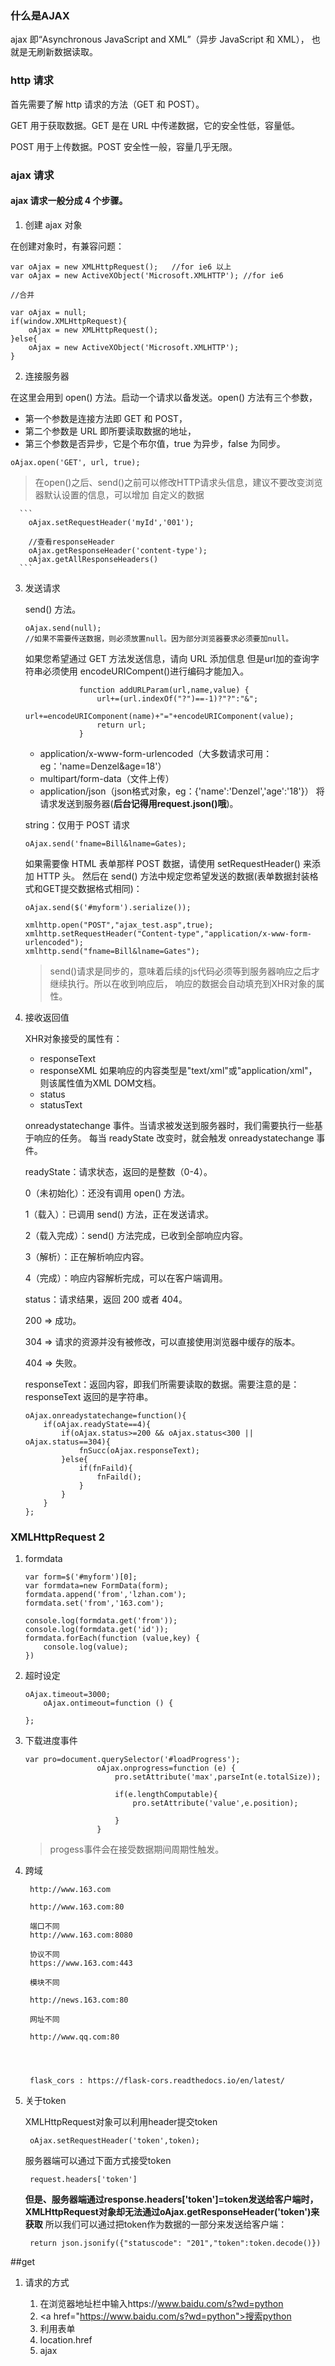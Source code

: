 ### 什么是AJAX

ajax 即“Asynchronous JavaScript and XML”（异步 JavaScript 和 XML），
也就是无刷新数据读取。

### http 请求

首先需要了解 http 请求的方法（GET 和 POST）。

GET 用于获取数据。GET 是在 URL 中传递数据，它的安全性低，容量低。

POST 用于上传数据。POST 安全性一般，容量几乎无限。

### ajax 请求
#### ajax 请求一般分成 4 个步骤。

1. 创建 ajax 对象

  在创建对象时，有兼容问题：

  ```
  var oAjax = new XMLHttpRequest();   //for ie6 以上
  var oAjax = new ActiveXObject('Microsoft.XMLHTTP'); //for ie6

  //合并

  var oAjax = null;
  if(window.XMLHttpRequest){
      oAjax = new XMLHttpRequest();
  }else{
      oAjax = new ActiveXObject('Microsoft.XMLHTTP');
  }
  ```

2. 连接服务器

  在这里会用到 open() 方法。启动一个请求以备发送。open() 方法有三个参数，

  * 第一个参数是连接方法即 GET 和 POST，
  * 第二个参数是 URL 即所要读取数据的地址，
  * 第三个参数是否异步，它是个布尔值，true 为异步，false 为同步。

  ```
  oAjax.open('GET', url, true);
  ```

  >在open()之后、send()之前可以修改HTTP请求头信息，建议不要改变浏览器默认设置的信息，可以增加
  自定义的数据
  
	  ```
	    oAjax.setRequestHeader('myId','001');
	
	    //查看responseHeader
	    oAjax.getResponseHeader('content-type');
	    oAjax.getAllResponseHeaders()
	  ```
  
	
3. 发送请求

   send() 方法。

   ```
   oAjax.send(null);
   //如果不需要传送数据，则必须放置null。因为部分浏览器要求必须要加null。
   ```

   如果您希望通过 GET 方法发送信息，请向 URL 添加信息
   但是url加的查询字符串必须使用 encodeURICompent()进行编码才能加入。

   ```
               function addURLParam(url,name,value) {
                   url+=(url.indexOf("?")==-1)?"?":"&";
                   url+=encodeURIComponent(name)+"="+encodeURIComponent(value);
                   return url;
               }
   ```

	* application/x-www-form-urlencoded（大多数请求可用：eg：'name=Denzel&age=18'）
	* multipart/form-data（文件上传）
	* application/json（json格式对象，eg：{'name':'Denzel','age':'18'}）
   将请求发送到服务器(**后台记得用request.json()哦**)。
   
   string：仅用于 POST 请求

   ```
   oAjax.send('fname=Bill&lname=Gates);
   ```

   如果需要像 HTML 表单那样 POST 数据，请使用 setRequestHeader() 来添加 HTTP 头。
   然后在 send() 方法中规定您希望发送的数据(表单数据封装格式和GET提交数据格式相同)：
   ```
   oAjax.send($('#myform').serialize());
   ```

   ```
   xmlhttp.open("POST","ajax_test.asp",true);
   xmlhttp.setRequestHeader("Content-type","application/x-www-form-urlencoded");
   xmlhttp.send("fname=Bill&lname=Gates");
   ```
   > send()请求是同步的，意味着后续的js代码必须等到服务器响应之后才继续执行。所以在收到响应后，
   响应的数据会自动填充到XHR对象的属性。


4. 接收返回值

    XHR对象接受的属性有：
    * responseText
    * responseXML 如果响应的内容类型是"text/xml"或"application/xml"，则该属性值为XML DOM文档。
    * status
    * statusText


   onreadystatechange 事件。当请求被发送到服务器时，我们需要执行一些基于响应的任务。
   每当 readyState 改变时，就会触发 onreadystatechange 事件。

   readyState：请求状态，返回的是整数（0-4）。

   0（未初始化）：还没有调用 open() 方法。

   1（载入）：已调用 send() 方法，正在发送请求。

   2（载入完成）：send() 方法完成，已收到全部响应内容。

   3（解析）：正在解析响应内容。

   4（完成）：响应内容解析完成，可以在客户端调用。

   status：请求结果，返回 200 或者 404。

   200 => 成功。

   304 => 请求的资源并没有被修改，可以直接使用浏览器中缓存的版本。

   404 => 失败。

   responseText：返回内容，即我们所需要读取的数据。需要注意的是：responseText 返回的是字符串。

    ```
    oAjax.onreadystatechange=function(){
        if(oAjax.readyState==4){
            if(oAjax.status>=200 && oAjax.status<300 || oAjax.status==304){
                fnSucc(oAjax.responseText);
            }else{
                if(fnFaild){
                    fnFaild();
                }
            }
        }
    };
    ```


### XMLHttpRequest 2

1. formdata

    ```
    var form=$('#myform')[0];
    var formdata=new FormData(form);
    formdata.append('from','lzhan.com');
    formdata.set('from','163.com');

    console.log(formdata.get('from'));
    console.log(formdata.get('id'));
    formdata.forEach(function (value,key) {
        console.log(value);
    })
    ```
2. 超时设定

    ```
    oAjax.timeout=3000;
        oAjax.ontimeout=function () {

    };
    ```

3. 下载进度事件

    ```
    var pro=document.querySelector('#loadProgress');
                    oAjax.onprogress=function (e) {
                        pro.setAttribute('max',parseInt(e.totalSize));

                        if(e.lengthComputable){
                            pro.setAttribute('value',e.position);

                        }
                    }
    ```
    >progess事件会在接受数据期间周期性触发。
    
4. 跨域

	 	http://www.163.com
	 	
	 	http://www.163.com:80
	 	
	 	端口不同
	 	http://www.163.com:8080
	 	
	 	协议不同
	 	https://www.163.com:443
	 	
	 	模块不同
	 	
	 	http://news.163.com:80
	 	
	 	网址不同
	 	
	 	http://www.qq.com:80
 	
 	
 	
 	
 		flask_cors : https://flask-cors.readthedocs.io/en/latest/
 		
5. 关于token

	XMLHttpRequest对象可以利用header提交token
	
 		oAjax.setRequestHeader('token',token);
 	
 	服务器端可以通过下面方式接受token
 	
 		request.headers['token']
 		
 	**但是、服务器端通过response.headers['token']=token发送给客户端时，XMLHttpRequest对象却无法通过oAjax.getResponseHeader('token')来获取**
 	所以我们可以通过把token作为数据的一部分来发送给客户端：
 	
 		return json.jsonify({"statuscode": "201","token":token.decode()})


##get

1. 请求的方式
 
	1.	在浏览器地址栏中输入https://www.baidu.com/s?wd=python
	2.	\<a href="https://www.baidu.com/s?wd=python">搜索python</a>
	3.	利用表单
	4.	location.href
	5.	ajax